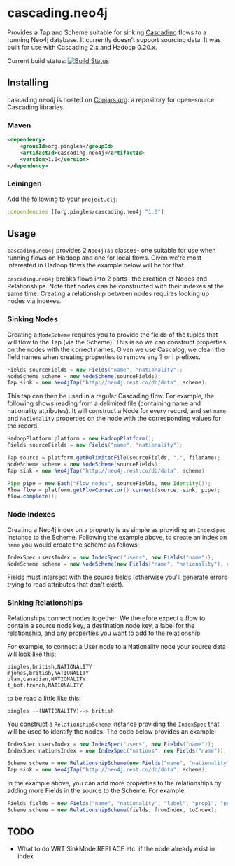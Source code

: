 # cascading.neo4j

Provides a Tap and Scheme suitable for sinking [Cascading](http://www.cascading.org) flows to a running Neo4j database. It currently doesn't support
sourcing data. It was built for use with Cascading 2.x and Hadoop 0.20.x.

Current build status: [![Build Status](https://secure.travis-ci.org/pingles/cascading.neo4j.png)](http://secure.travis-ci.org/pingles/cascading.neo4j)

## Installing

cascading.neo4j is hosted on [Conjars.org](http://conjars.org): a repository for open-source Cascading libraries.

### Maven

```xml
<dependency>
    <groupId>org.pingles</groupId>
    <artifactId>cascading.neo4j</artifactId>
    <version>1.0</version>
</dependency>
```

### Leiningen

Add the following to your `project.clj`:

```clojure
:dependencies [[org.pingles/cascading.neo4j "1.0"]
```

## Usage

`cascading.neo4j` provides 2 `Neo4jTap` classes- one suitable for use when running flows on Hadoop and one for local
flows. Given we're most interested in Hadoop flows the example below will be for that.

`cascading.neo4j` breaks flows into 2 parts- the creation of Nodes and Relationships. Note that nodes can be constructed
with their indexes at the same time. Creating a relationship between nodes requires looking up nodes via indexes.

### Sinking Nodes

Creating a `NodeScheme` requires you to provide the fields of the tuples that will flow to the Tap (via the Scheme). This
is so we can construct properties on the nodes with the correct names. Given we use Cascalog, we clean the field names
when creating properties to remove any ? or ! prefixes.

```java
Fields sourceFields = new Fields("name", "nationality");
NodeScheme scheme = new NodeScheme(sourceFields);
Tap sink = new Neo4jTap("http://neo4j.rest.co/db/data", scheme);
```

This tap can then be used in a regular Cascading flow. For example, the following shows reading from a delimited
file (containing name and nationality attributes). It will construct a Node for every record, and set `name` and
`nationality` properties on the node with the corresponding values for the record.

```java
HadoopPlatform platform = new HadoopPlatform();
Fields sourceFields = new Fields("name", "nationality");

Tap source = platform.getDelimitedFile(sourceFields, ",", filename);
NodeScheme scheme = new NodeScheme(sourceFields);
Tap sink = new Neo4jTap("http://neo4j.rest.co/db/data", scheme);

Pipe pipe = new Each("Flow nodes", sourceFields, new Identity());
Flow flow = platform.getFlowConnector().connect(source, sink, pipe);
flow.complete();
```

### Node Indexes

Creating a Neo4j index on a property is as simple as providing an `IndexSpec` instance to the Scheme. Following
the example above, to create an index on `name` you would create the scheme as follows:

```java
IndexSpec usersIndex = new IndexSpec("users", new Fields("name"));
NodeScheme scheme = new NodeScheme(new Fields("name", "nationality"), usersIndex);
```

Fields must intersect with the source fields (otherwise you'll generate errors trying to read attributes that don't exist).

### Sinking Relationships

Relationships connect nodes together. We therefore expect a flow to contain a source node key, a destination node key,
a label for the relationship, and any properties you want to add to the relationship.

For example, to connect a User node to a Nationality node your source data will look like this:

```
pingles,british,NATIONALITY
mjones,british,NATIONALITY
plam,canadian,NATIONALITY
t_bot,french,NATIONALITY
```

to be read a little like this:

```
pingles --(NATIONALITY)--> british
```

You construct a `RelationshipScheme` instance providing the `IndexSpec` that will be used to identify the nodes. The
code below provides an example:

```java
IndexSpec usersIndex = new IndexSpec("users", new Fields("name"));
IndexSpec nationsIndex = new IndexSpec("nations", new Fields("name"));

Scheme scheme = new RelationshipScheme(new Fields("name", "nationality", "label"), fromIndex, toIndex);
Tap sink = new Neo4jTap("http://neo4j.rest.co/db/data", scheme);
```

In the example above, you can add more properties to the relationships by adding more Fields in the source to the
Scheme. For example:

```java
Fields fields = new Fields("name", "nationality", "label", "prop1", "prop2");
Scheme scheme = new RelationshipScheme(fields, fromIndex, toIndex);
```


## TODO

* What to do WRT SinkMode.REPLACE etc. if the node already exist in index
